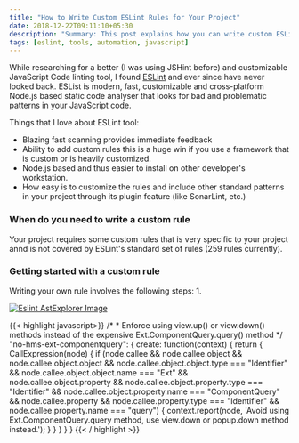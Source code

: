 ```yaml
---
title: "How to Write Custom ESLint Rules for Your Project"
date: 2018-12-22T09:11:10+05:30
description: "Summary: This post explains how you can write custom ESLint rules for your project. The example included is a few custom rules for ExtJS framework based code."
tags: [eslint, tools, automation, javascript]
---
```


While researching for a better (I was using JSHint before) and customizable JavaScript Code linting tool, I found <a href="https://eslint.org" target="_blank">ESLint</a> and ever since have never looked back. ESList is modern, fast, customizable and cross-platform Node.js based static code analyser that looks for bad and problematic patterns in your JavaScript code.

Things that I love about ESLint tool:

- Blazing fast scanning provides immediate feedback
- Ability to add custom rules this is a huge win if you use a framework that is custom or is heavily customized.
- Node.js based and thus easier to install on other developer's workstation.
- How easy is to customize the rules and include other standard patterns in your project through its plugin feature (like SonarLint, etc.)

### When do you need to write a custom rule
Your project requires some custom rules that is very specific to your project annd is not covered by ESLint's standard set of rules (259 rules currently).

### Getting started with a custom rule

Writing your own rule involves the following steps:
1. 

<a href="/images/eslint-astexplorer.png" target="_blank"><img src="/images/eslint-astexplorer.png" alt="Eslint AstExplorer Image" class="responsive-post-image"/></a>


<div class="code">
{{< highlight javascript>}}
/*
 * Enforce using view.up() or view.down() methods instead of the expensive Ext.ComponentQuery.query() method 
*/
"no-hms-ext-componentquery": {
    create: function(context) {
        return {
            CallExpression(node) {
                if (node.callee && node.callee.object && 
                        node.callee.object.object &&
                        node.callee.object.object.type === "Identifier" && 
                        node.callee.object.object.name === "Ext" &&
                        node.callee.object.property && 
                        node.callee.object.property.type === "Identifier" &&
                        node.callee.object.property.name === "ComponentQuery" &&
                        node.callee.property && 
                        node.callee.property.type === "Identifier" &&
                        node.callee.property.name === "query") {
                    context.report(node, 'Avoid using Ext.ComponentQuery.query method, use view.down or popup.down method instead.');
                }
            }
        }
    }
}
{{< / highlight >}}
</div>   
